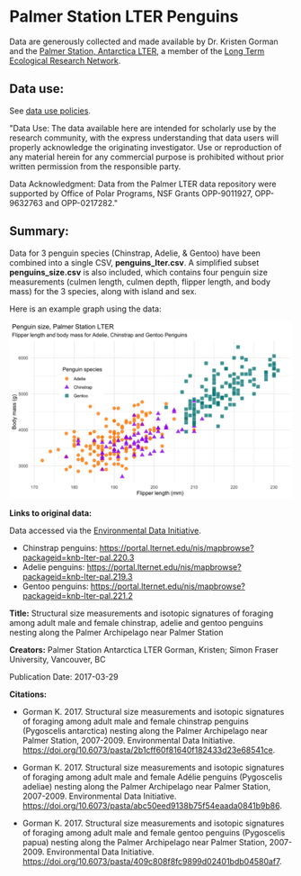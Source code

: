 # Palmer Station LTER Penguins

Data are generously collected and made available by Dr. Kristen Gorman and the [Palmer Station, Antarctica LTER](https://pal.lternet.edu/), a member of the [Long Term Ecological Research Network](https://lternet.edu/). 

## Data use: 

See [data use policies](https://pal.lternet.edu/data/policies).

"Data Use: The data available here are intended for scholarly use by the research community, with the express understanding that data users will properly acknowledge the originating investigator. Use or reproduction of any material herein for any commercial purpose is prohibited without prior written permission from the responsible party.

Data Acknowledgment: Data from the Palmer LTER data repository were supported by Office of Polar Programs, NSF Grants OPP-9011927, OPP-9632763 and OPP-0217282."

## Summary:

Data for 3 penguin species (Chinstrap, Adelie, & Gentoo) have been combined into a single CSV, **penguins_lter.csv**. A simplified subset **penguins_size.csv** is also included, which contains four penguin size measurements (culmen length, culmen depth, flipper length, and body mass) for the 3 species, along with island and sex. 

Here is an example graph using the data:

<img src="figures/mass_flipper.png" width="600"/>


**Links to original data:** 

Data accessed via the [Environmental Data Initiative](https://environmentaldatainitiative.org).

- Chinstrap penguins: https://portal.lternet.edu/nis/mapbrowse?packageid=knb-lter-pal.220.3
- Adelie penguins: https://portal.lternet.edu/nis/mapbrowse?packageid=knb-lter-pal.219.3
- Gentoo penguins: https://portal.lternet.edu/nis/mapbrowse?packageid=knb-lter-pal.221.2

**Title:** Structural size measurements and isotopic signatures of foraging among adult male and female chinstrap, adelie and gentoo penguins nesting along the Palmer Archipelago near Palmer Station
                                        
**Creators:** Palmer Station Antarctica LTER
Gorman, Kristen; Simon Fraser University, Vancouver, BC

Publication Date: 2017-03-29        

**Citations:** 

- Gorman K. 2017. Structural size measurements and isotopic signatures of foraging among adult male and female chinstrap penguins (Pygoscelis antarctica) nesting along the Palmer Archipelago near Palmer Station, 2007-2009. Environmental Data Initiative. https://doi.org/10.6073/pasta/2b1cff60f81640f182433d23e68541ce. 

- Gorman K. 2017. Structural size measurements and isotopic signatures of foraging among adult male and female Adélie penguins (Pygoscelis adeliae) nesting along the Palmer Archipelago near Palmer Station, 2007-2009. Environmental Data Initiative. https://doi.org/10.6073/pasta/abc50eed9138b75f54eaada0841b9b86.

- Gorman K. 2017. Structural size measurements and isotopic signatures of foraging among adult male and female gentoo penguins (Pygoscelis papua) nesting along the Palmer Archipelago near Palmer Station, 2007-2009. Environmental Data Initiative. https://doi.org/10.6073/pasta/409c808f8fc9899d02401bdb04580af7.
